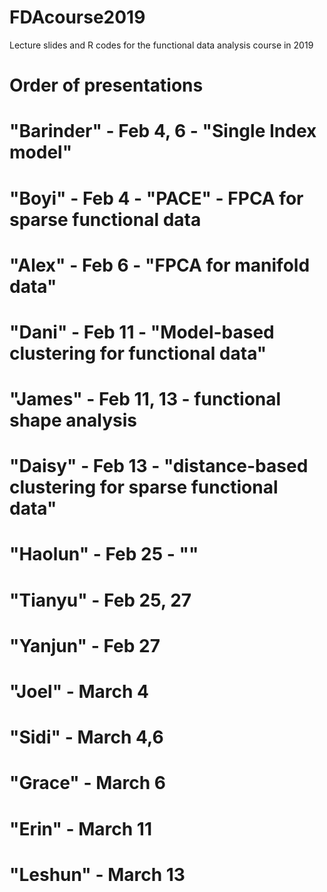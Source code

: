 # FDAcourse2019
Lecture slides and R codes for the functional data analysis course in 2019

# Order of presentations

# "Barinder" - Feb 4, 6  - "Single Index model" 
# "Boyi" - Feb 4   - "PACE" - FPCA for sparse functional data  
# "Alex"  - Feb 6    - "FPCA for manifold data"
# "Dani"  - Feb 11   - "Model-based clustering for functional data"
# "James" - Feb 11, 13 - functional shape analysis 
# "Daisy" - Feb 13  - "distance-based clustering for sparse functional data"   
# "Haolun" - Feb 25  - ""
# "Tianyu"  - Feb 25, 27
# 
# "Yanjun"  - Feb 27 
# "Joel"  - March 4   
# "Sidi"  - March 4,6   
# "Grace" - March 6 
# "Erin" - March 11  
# "Leshun" - March 13

